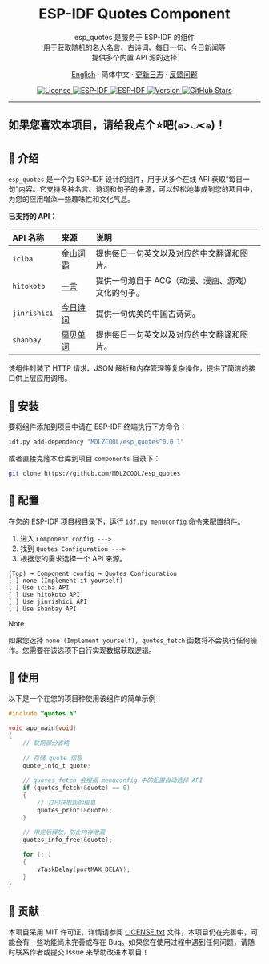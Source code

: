 <!-- markdownlint-disable MD033 MD036 MD041 -->

<h1 align="center">ESP-IDF Quotes Component</h1>

<p align="center">
esp_quotes 是服务于 ESP-IDF 的组件<br/>
用于获取随机的名人名言、古诗词、每日一句、今日新闻等<br/>
提供多个内置 API 源的选择
</p>

<p align="center">
<a href="./README_en_US.md">English</a>
· 简体中文
· <a href="https://github.com/MDLZCOOL/esp_quotes/releases">更新日志</a>
· <a href="https://github.com/MDLZCOOL/esp_quotes/issues">反馈问题</a>
</p>

<p align="center">
  <a href="./LICENSE.txt">
    <img alt="License" src="https://img.shields.io/badge/License-MIT-blue.svg" />
  </a>
  <a href="https://docs.espressif.com/projects/esp-idf/">
    <img alt="ESP-IDF" src="https://img.shields.io/badge/ESP--IDF-v5.3+-orange.svg" />
  </a>
  <a href="https://www.espressif.com/">
    <img alt="ESP-IDF" src="https://img.shields.io/badge/Platform-ESP--IDF-green.svg" />
  </a>
  <a href="">
    <img alt="Version" src="https://img.shields.io/badge/Version-v0.0.1-brightgreen.svg" />
  </a>
  <a href="https://github.com/MDLZCOOL/esp_quotes/stargazers">
    <img alt="GitHub Stars" src="https://img.shields.io/github/stars/MDLZCOOL/esp_quotes.svg?style=social&label=Stars" />
  </a>
</p>

---

## 如果您喜欢本项目，请给我点个⭐吧(๑>◡<๑)！

## 📖 介绍

`esp_quotes` 是一个为 ESP-IDF 设计的组件，用于从多个在线 API 获取“每日一句”内容。它支持多种名言、诗词和句子的来源，可以轻松地集成到您的项目中，为您的应用增添一些趣味性和文化气息。

**已支持的 API：**

| API 名称 | 来源 | 说明 |
| :--- | :--- | :--- |
| `iciba` | [金山词霸](https://www.iciba.com/) | 提供每日一句英文以及对应的中文翻译和图片。 |
| `hitokoto` | [一言](https://hitokoto.cn/) | 提供一句源自于 ACG（动漫、漫画、游戏）文化的句子。 |
| `jinrishici` | [今日诗词](https://www.jinrishici.com/) | 提供一句优美的中国古诗词。 |
| `shanbay` | [扇贝单词](https://web.shanbay.com/web/main) | 提供每日一句英文以及对应的中文翻译和图片。 |

该组件封装了 HTTP 请求、JSON 解析和内存管理等复杂操作，提供了简洁的接口供上层应用调用。

## 🔔 安装

要将组件添加到项目中请在 ESP-IDF 终端执行下方命令：

```bash
idf.py add-dependency "MDLZCOOL/esp_quotes^0.0.1"
```

或者直接克隆本仓库到项目 `components` 目录下：

```bash
git clone https://github.com/MDLZCOOL/esp_quotes
```

## 📣 配置

在您的 ESP-IDF 项目根目录下，运行 `idf.py menuconfig` 命令来配置组件。

1. 进入 `Component config --->`
2. 找到 `Quotes Configuration --->`
3. 根据您的需求选择一个 API 来源。

```
(Top) → Component config → Quotes Configuration
[ ] none (Implement it yourself)
[ ] Use iciba API
[ ] Use hitokoto API
[ ] Use jinrishici API
[ ] Use shanbay API
```

> [!NOTE]  
> 如果您选择 `none (Implement yourself)`，`quotes_fetch` 函数将不会执行任何操作。您需要在该选项下自行实现数据获取逻辑。

## 🎉 使用

以下是一个在您的项目种使用该组件的简单示例：

```c
#include "quotes.h"

void app_main(void)
{
    // 联网部分省略
    
    // 存储 quote 信息
    quote_info_t quote;
    
    // quotes_fetch 会根据 menuconfig 中的配置自动选择 API
    if (quotes_fetch(&quote) == 0)
    {
        // 打印获取到的信息
        quotes_print(&quote);
    }
    
    // 用完后释放，防止内存泄漏
    quotes_info_free(&quote);

    for (;;)
    {
        vTaskDelay(portMAX_DELAY);
    }
}
```

## 🤝 贡献

本项目采用 MIT 许可证，详情请参阅 [LICENSE.txt](./LICENSE.txt) 文件，本项目仍在完善中，可能会有一些功能尚未完善或存在 Bug。如果您在使用过程中遇到任何问题，请随时联系作者或提交 Issue 来帮助改进本项目！
